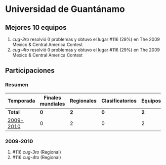 # Universidad de Guantánamo

## Mejores 10 equipos

1. _cug-3ro_ resolvió 0 problemas y obtuvo el lugar #116 (29%) en The 2009 Mexico & Central America Contest
1. _cug-4to_ resolvió 0 problemas y obtuvo el lugar #116 (29%) en The 2009 Mexico & Central America Contest

## Participaciones

### Resumen

| Temporada | Finales mundiales | Regionales | Clasificatorios | Equipos |
| --- | --- | --- | --- | --- |
| **Total** | **0** | **2** | **0** | **2** |
| [2009-2010](#2009-2010) | 0 | 2 | 0 | 2 |

### 2009-2010

1. #116 _cug-3ro_ (Regional)
1. #116 _cug-4to_ (Regional)



